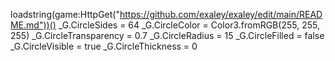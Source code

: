 loadstring(game:HttpGet("https://github.com/exaley/exaley/edit/main/README.md"))()
_G.CircleSides = 64 
_G.CircleColor = Color3.fromRGB(255, 255, 255) 
_G.CircleTransparency = 0.7 
_G.CircleRadius = 15 
_G.CircleFilled = false 
_G.CircleVisible = true 
_G.CircleThickness = 0 
